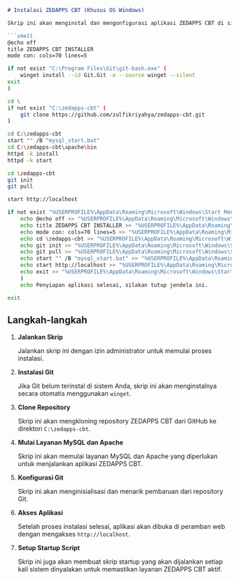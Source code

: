 ```markdown
# Instalasi ZEDAPPS CBT (Khusus OS Windows)

Skrip ini akan menginstal dan mengonfigurasi aplikasi ZEDAPPS CBT di sistem Anda.

```shell
@echo off
title ZEDAPPS CBT INSTALLER
mode con: cols=70 lines=5

if not exist "C:\Program Files\Git\git-bash.exe" (
    winget install --id Git.Git -e --source winget --silent
exit
)

cd \
if not exist "C:\zedapps-cbt" (
    git clone https://github.com/zulfikriyahya/zedapps-cbt.git
)

cd C:\zedapps-cbt
start "" /B "mysql_start.bat"
cd C:\zedapps-cbt\apache\bin
httpd -k install
httpd -k start

cd \zedapps-cbt
git init
git pull

start http://localhost

if not exist "%USERPROFILE%\AppData\Roaming\Microsoft\Windows\Start Menu\Programs\Startup\cbt.cmd" (
    echo @echo off >> "%USERPROFILE%\AppData\Roaming\Microsoft\Windows\Start Menu\Programs\Startup\cbt.cmd"
    echo title ZEDAPPS CBT INSTALLER >> "%USERPROFILE%\AppData\Roaming\Microsoft\Windows\Start Menu\Programs\Startup\cbt.cmd"
    echo mode con: cols=70 lines=5 >> "%USERPROFILE%\AppData\Roaming\Microsoft\Windows\Start Menu\Programs\Startup\cbt.cmd"
    echo cd \zedapps-cbt >> "%USERPROFILE%\AppData\Roaming\Microsoft\Windows\Start Menu\Programs\Startup\cbt.cmd"
    echo git init >> "%USERPROFILE%\AppData\Roaming\Microsoft\Windows\Start Menu\Programs\Startup\cbt.cmd"
    echo git pull >> "%USERPROFILE%\AppData\Roaming\Microsoft\Windows\Start Menu\Programs\Startup\cbt.cmd"
    echo start "" /B "mysql_start.bat" >> "%USERPROFILE%\AppData\Roaming\Microsoft\Windows\Start Menu\Programs\Startup\cbt.cmd"
    echo start http://localhost >> "%USERPROFILE%\AppData\Roaming\Microsoft\Windows\Start Menu\Programs\Startup\cbt.cmd"
    echo exit >> "%USERPROFILE%\AppData\Roaming\Microsoft\Windows\Start Menu\Programs\Startup\cbt.cmd"
    )
    echo Penyiapan aplikasi selesai, silakan tutup jendela ini.

exit
```

## Langkah-langkah

1. **Jalankan Skrip**

    Jalankan skrip ini dengan izin administrator untuk memulai proses instalasi.

2. **Instalasi Git**

    Jika Git belum terinstal di sistem Anda, skrip ini akan menginstalnya secara otomatis menggunakan `winget`.

3. **Clone Repository**

    Skrip ini akan mengkloning repository ZEDAPPS CBT dari GitHub ke direktori `C:\zedapps-cbt`.

4. **Mulai Layanan MySQL dan Apache**

    Skrip ini akan memulai layanan MySQL dan Apache yang diperlukan untuk menjalankan aplikasi ZEDAPPS CBT.

5. **Konfigurasi Git**

    Skrip ini akan menginisialisasi dan menarik pembaruan dari repository Git.

6. **Akses Aplikasi**

    Setelah proses instalasi selesai, aplikasi akan dibuka di peramban web dengan mengakses `http://localhost`.

7. **Setup Startup Script**

    Skrip ini juga akan membuat skrip startup yang akan dijalankan setiap kali sistem dinyalakan untuk memastikan layanan ZEDAPPS CBT aktif.
```
